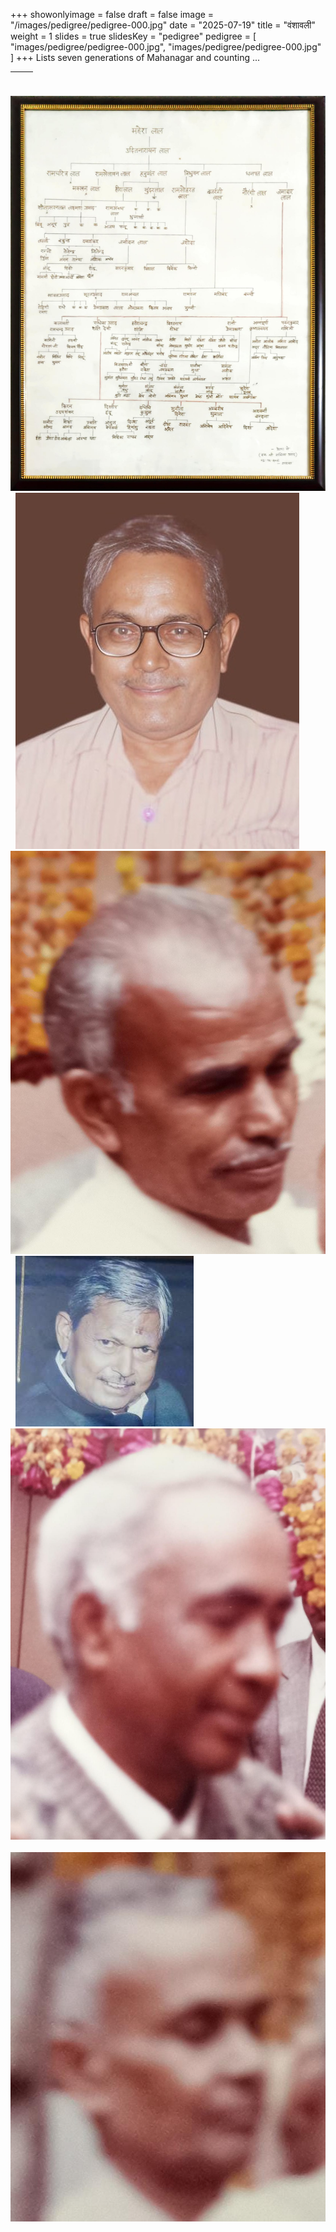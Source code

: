 +++
showonlyimage = false
draft = false
image = "/images/pedigree/pedigree-000.jpg"
date = "2025-07-19"
title = "वंशावली"
weight = 1
slides = true
slidesKey = "pedigree"
pedigree = [
"images/pedigree/pedigree-000.jpg",
"images/pedigree/pedigree-000.jpg"
]
+++
Lists seven generations of Mahanagar and counting ...
<!--more-->
&nbsp; | &nbsp;
| -----------------|---------------- |
![Mahanagar Pedigree](/images/pedigree/pedigree-000.jpg "Mahanagar Pedigree")
&nbsp;
![Mahanagar Pedigree](/images/pedigree/pedigree-1.jpg "Mahanagar Pedigree")
&nbsp;
![Mahanagar Pedigree](/images/pedigree/pedigree-2.jpg "Mahanagar Pedigree")
&nbsp;
![Mahanagar Pedigree](/images/pedigree/pedigree-3.jpg "Mahanagar Pedigree")
&nbsp;
![Mahanagar Pedigree](/images/pedigree/pedigree-4.jpg "Mahanagar Pedigree")
&nbsp;
![Mahanagar Pedigree](/images/pedigree/pedigree-5.jpg "Mahanagar Pedigree")
